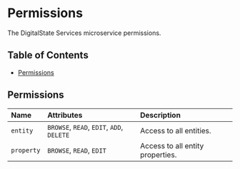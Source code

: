 # Permissions

The DigitalState Services microservice permissions.

## Table of Contents

- [Permissions](#permissions)

## Permissions

| Name | Attributes | Description |
| :--- | :--------- | :---------- |
| `entity` | `BROWSE`, `READ`, `EDIT`, `ADD`, `DELETE` | Access to all entities. |
| `property` | `BROWSE`, `READ`, `EDIT` | Access to all entity properties. |
